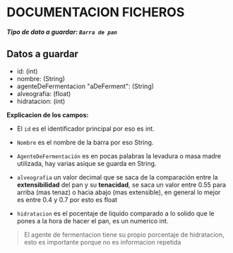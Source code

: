 # DOCUMENTACION FICHEROS

***Tipo de dato a guardar: `Barra de pan`***

## Datos a guardar

- id: (int)
- nombre: (String)
- agenteDeFermentacion "aDeFerment": (String)
- alveografia: (float)
- hidratacion: (int)

**Explicacion de los campos:**

- El `id` es el identificador principal por eso es int.

- `Nombre` es el nombre de la barra por eso String.

- `AgenteDeFermentación` es en pocas palabras la levadura o masa madre utilizada, hay varias asique se guarda en String.

- `alveografia` un valor decimal que se saca de la comparación entre la **extensibilidad** del pan y su **tenacidad**, se saca un valor entre 0.55 para arriba (mas tenaz) o hacia abajo (mas extensible), en general lo mejor es entre 0.4 y 0.7 por esto es float

- `hidratacion` es el pocentaje de liquido comparado a lo solido que le pones a la hora de hacer el pan, es un numerico int.

>El agente de fermentacion tiene su propio porcentaje de hidratacion, esto es importante porque no es informacion repetida
